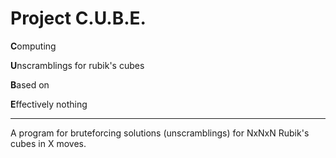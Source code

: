 # Project C.U.B.E.
**C**omputing

**U**nscramblings for rubik's cubes

**B**ased on

**E**ffectively nothing

<hr>

A program for bruteforcing solutions (unscramblings) for NxNxN Rubik's cubes in X moves.
